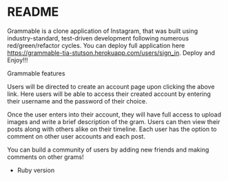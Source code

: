 # README

Grammable is a clone application of Instagram, that was built using industry-standard, test-driven development following numerous red/green/refactor cycles. You can deploy full application here https://grammable-tia-stutson.herokuapp.com/users/sign_in.  Deploy and Enjoy!!!


Grammable features

Users will be directed to create an account page upon clicking the above link. 
Here users will be able to access their created account by entering their username and the password of their choice. 

Once the user enters into their account, they will have full access to upload images and write a brief description of the gram. 
Users can then view their posts along with others alike on their timeline. Each user has the option to comment on other user accounts and each post. 

You can build a community of users by adding new friends and making comments on other grams! 


* Ruby version 

